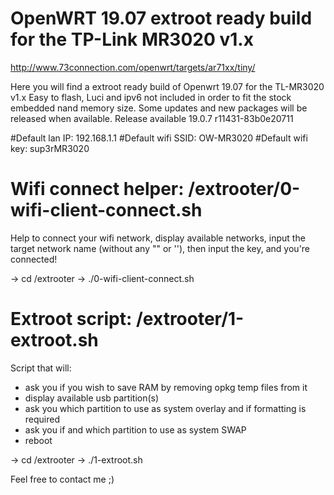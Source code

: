 # OpenWRT 19.07 extroot ready build for the TP-Link MR3020 v1.x

http://www.73connection.com/openwrt/targets/ar71xx/tiny/

Here you will find a extroot ready build of Openwrt 19.07 for the TL-MR3020 v1.x
Easy to flash, Luci and ipv6 not included in order to fit the stock embedded nand memory size.
Some updates and new packages will be released when available.
Release available 19.0.7 r11431-83b0e20711

#Default lan IP: 192.168.1.1
#Default wifi SSID: OW-MR3020
#Default wifi key: sup3rMR3020


# Wifi connect helper: /extrooter/0-wifi-client-connect.sh
Help to connect your wifi network, display available networks, input the target network name (without any "" or ''), then input the key, and you're connected!

-> cd /extrooter
-> ./0-wifi-client-connect.sh

# Extroot script: /extrooter/1-extroot.sh
Script that will:
- ask you if you wish to save RAM by removing opkg temp files from it
- display available usb partition(s)
- ask you which partition to use as system overlay and if formatting is required
- ask you if and which partition to use as system SWAP
- reboot

-> cd /extrooter
-> ./1-extroot.sh

Feel free to contact me ;)
